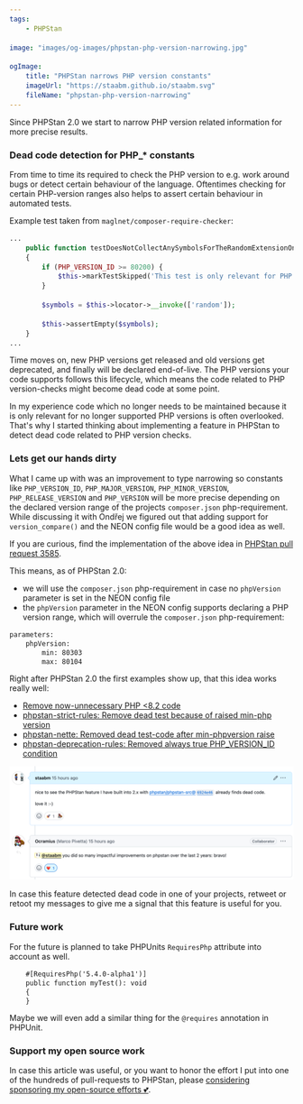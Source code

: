 ```yaml
---
tags:
    - PHPStan

image: "images/og-images/phpstan-php-version-narrowing.jpg"

ogImage:
    title: "PHPStan narrows PHP version constants"
    imageUrl: "https://staabm.github.io/staabm.svg"
    fileName: "phpstan-php-version-narrowing"
---
```



Since PHPStan 2.0 we start to narrow PHP version related information for more precise results.


### Dead code detection for PHP_* constants

From time to time its required to check the PHP version to e.g. work around bugs or detect certain behaviour of the language.
Oftentimes checking for certain PHP-version ranges also helps to assert certain behaviour in automated tests.

Example test taken from `maglnet/composer-require-checker`:
```php
...
    public function testDoesNotCollectAnySymbolsForTheRandomExtensionOnPhpVersionsLowerThan82(): void
    {
        if (PHP_VERSION_ID >= 80200) {
            $this->markTestSkipped('This test is only relevant for PHP versions lower than 8.2');
        }

        $symbols = $this->locator->__invoke(['random']);

        $this->assertEmpty($symbols);
    }
...
```

Time moves on, new PHP versions get released and old versions get deprecated, and finally will be declared end-of-live.
The PHP versions your code supports follows this lifecycle, which means the code related to PHP version-checks might become dead code at some point.

In my experience code which no longer needs to be maintained because it is only relevant for no longer supported PHP versions is often overlooked.
That's why I started thinking about implementing a feature in PHPStan to detect dead code related to PHP version checks.

### Lets get our hands dirty

What I came up with was an improvement to type narrowing so constants like `PHP_VERSION_ID`, `PHP_MAJOR_VERSION`, `PHP_MINOR_VERSION`, `PHP_RELEASE_VERSION`
and `PHP_VERSION` will be more precise depending on the declared version range of the projects `composer.json` php-requirement. While discussing it with Ondřej
we figured out that adding support for `version_compare()` and the NEON config file would be a good idea as well.

If you are curious, find the implementation of the above idea in [PHPStan pull request 3585](https://github.com/phpstan/phpstan-src/pull/3584).

This means, as of PHPStan 2.0:
- we will use the `composer.json` php-requirement in case no `phpVersion` parameter is set in the NEON config file
- the `phpVersion` parameter in the NEON config supports declaring a PHP version range, which will overrule the `composer.json` php-requirement:
```
parameters:
	phpVersion:
		min: 80303
		max: 80104
```

Right after PHPStan 2.0 the first examples show up, that this idea works really well:
- [Remove now-unnecessary PHP <8.2 code](https://github.com/maglnet/ComposerRequireChecker/pull/554)
- [phpstan-strict-rules: Remove dead test because of raised min-php version](https://github.com/phpstan/phpstan-strict-rules/pull/250)
- [phpstan-nette: Removed dead test-code after min-phpversion raise](https://github.com/phpstan/phpstan-nette/pull/164)
- [phpstan-deprecation-rules: Removed always true PHP_VERSION_ID condition](https://github.com/phpstan/phpstan-deprecation-rules/pull/118)

<img src="/images/post-images/phpstan-php-version-narrowing/feedback.png">

In case this feature detected dead code in one of your projects, retweet or retoot my messages to give me a signal that this feature is useful for you.


### Future work

For the future is planned to take PHPUnits `RequiresPhp` attribute into account as well.
```
    #[RequiresPhp('5.4.0-alpha1')]
    public function myTest(): void
    {
    }
```

Maybe we will even add a similar thing for the `@requires` annotation in PHPUnit.



### Support my open source work

In case this article was useful, or you want to honor the effort I put into one of the hundreds of pull-requests to PHPStan, please [considering sponsoring my open-source efforts 💕](https://github.com/sponsors/staabm).
